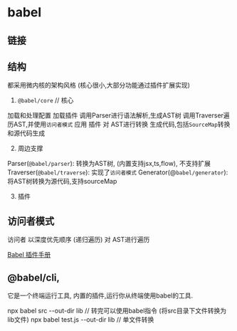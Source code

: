 # babel

## 链接

[](https://juejin.cn/post/6844903956905197576)

## 结构

都采用微内核的架构风格 (核心很小,大部分功能通过插件扩展实现)

1. `@babel/core` // 核心

加载和处理配置
加载插件
调用Parser进行语法解析,生成AST树
调用Traverser遍历AST,并使用`访问者模式` 应用 插件 对 AST进行转换
生成代码,包括`SourceMap`转换和源代码生成

2. 周边支撑

Parser(`@babel/parser`): 转换为AST树, (内置支持jsx,ts,flow), 不支持扩展
Traverser(`@babel/traverse`): 实现了`访问者模式`
Generator(@`babel/generator`): 将AST树转换为源代码,支持sourceMap

3. 插件

## 访问者模式

访问者 以深度优先顺序 (递归遍历) 对 AST进行遍历

[Babel 插件手册](https://github.com/jamiebuilds/babel-handbook/blob/master/translations/zh-Hans/plugin-handbook.md#toc-visitors)

## @babel/cli, 

它是一个终端运行工具, 内置的插件,运行你从终端使用babel的工具.

npx babel src --out-dir lib // 转完可以使用babel指令 (将src目录下文件转换为lib文件)
npx babel test.js --out-dir lib // 单文件转换